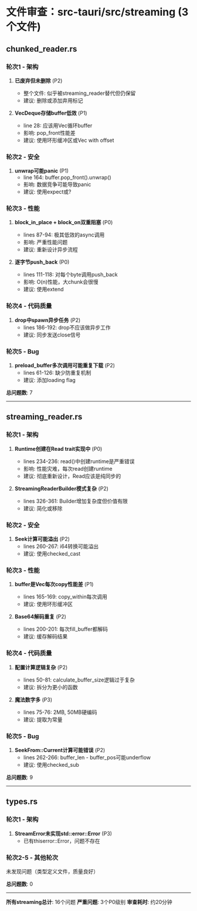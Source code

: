 # 文件审查：src-tauri/src/streaming (3个文件)

## chunked_reader.rs

### 轮次1 - 架构
1. **已废弃但未删除** (P2)
   - 整个文件: 似乎被streaming_reader替代但仍保留
   - 建议: 删除或添加弃用标记

2. **VecDeque<u8>存储buffer低效** (P1)
   - line 28: 应该用Vec循环buffer
   - 影响: pop_front性能差
   - 建议: 使用环形缓冲区或Vec with offset

### 轮次2 - 安全
1. **unwrap可能panic** (P1)
   - line 164: buffer.pop_front().unwrap()
   - 影响: 数据竞争可能导致panic
   - 建议: 使用expect或?

### 轮次3 - 性能
1. **block_in_place + block_on双重阻塞** (P0)
   - lines 87-94: 极其低效的async调用
   - 影响: 严重性能问题
   - 建议: 重新设计异步流程

2. **逐字节push_back** (P0)
   - lines 111-118: 对每个byte调用push_back
   - 影响: O(n)性能，大chunk会很慢
   - 建议: 使用extend

### 轮次4 - 代码质量
1. **drop中spawn异步任务** (P2)
   - lines 186-192: drop不应该做异步工作
   - 建议: 同步发送close信号

### 轮次5 - Bug
1. **preload_buffer多次调用可能重复下载** (P2)
   - lines 61-126: 缺少防重复机制
   - 建议: 添加loading flag

**总问题数**: 7

---

## streaming_reader.rs

### 轮次1 - 架构
1. **Runtime创建在Read trait实现中** (P0)
   - lines 234-236: read()中创建runtime是严重错误
   - 影响: 性能灾难，每次read创建runtime
   - 建议: 彻底重新设计，Read应该是纯同步的

2. **StreamingReaderBuilder模式复杂** (P2)
   - lines 326-361: Builder增加复杂度但价值有限
   - 建议: 简化或移除

### 轮次2 - 安全
1. **Seek计算可能溢出** (P2)
   - lines 260-267: i64转换可能溢出
   - 建议: 使用checked_cast

### 轮次3 - 性能
1. **buffer是Vec<u8>每次copy性能差** (P1)
   - lines 165-169: copy_within每次调用
   - 建议: 使用环形缓冲区

2. **Base64解码重复** (P2)
   - lines 200-201: 每次fill_buffer都解码
   - 建议: 缓存解码结果

### 轮次4 - 代码质量
1. **配置计算逻辑复杂** (P2)
   - lines 50-81: calculate_buffer_size逻辑过于复杂
   - 建议: 拆分为更小的函数

2. **魔法数字多** (P3)
   - lines 75-76: 2MB, 50MB硬编码
   - 建议: 提取为常量

### 轮次5 - Bug
1. **SeekFrom::Current计算可能错误** (P2)
   - lines 262-266: buffer_len - buffer_pos可能underflow
   - 建议: 使用checked_sub

**总问题数**: 9

---

## types.rs

### 轮次1 - 架构
1. **StreamError未实现std::error::Error** (P3)
   - 已有thiserror::Error，问题不存在

### 轮次2-5 - 其他轮次
未发现问题（类型定义文件，质量良好）

**总问题数**: 0

---

**所有streaming总计**: 16个问题
**严重问题**: 3个P0级别
**审查耗时**: 约20分钟



